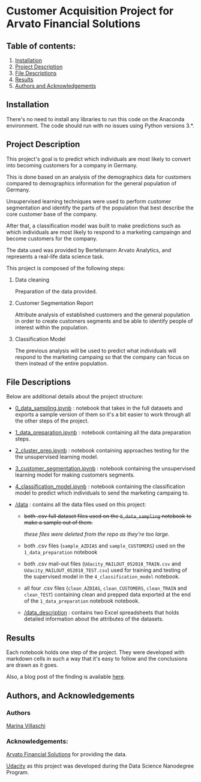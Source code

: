 # Customer Acquisition Project for Arvato Financial Solutions

## Table of contents:

1. [Installation](#installation)
2. [Project Description](#description)
3. [File Descriptions](#files)
4. [Results](#results)
5. [Authors and Acknowledgements](#author)

## Installation <a name="installation"></a>

There's no need to install any libraries to run this code on the Anaconda environment. The code should run with no issues using Python versions 3.*.


## Project Description <a name="description"></a>

This project's goal is to predict which individuals are most likely to convert into becoming customers for a company in Germany.

This is done based on an analysis of the demographics data for customers compared to demographics information for the general population of Germany.

Unsupervised learning techniques were used to perform customer segmentation and identify the parts of the population that best describe the core customer base of the company.

After that, a classification model was built to make predictions such as which individuals are most likely to respond to a marketing campaingn and become customers for the company.

The data used was provided by Bertelsmann Arvato Analytics, and represents a real-life data science task.

This project is composed of the following steps:

1. Data cleaning

    Preparation of the data provided.

2. Customer Segmentation Report

    Attribute analysis of established customers and the general population in order to create customers segments and be able to identify people of interest within the population.

3. Classification Model

    The previous analysis will be used to predict what individuals will respond to the marketing campaing so that the company can focus on them instead of the entire population.



## File Descriptions <a name="files"></a>

Below are additional details about the project structure:

* [0_data_sampling.ipynb](https://github.com/marinavillaschi/customer-acquisition/blob/main/0_data_sampling.ipynb) : notebook that takes in the full datasets and exports a sample version of them so it's a bit easier to work through all the other steps of the project.


* [1_data_preparation.ipynb](https://github.com/marinavillaschi/customer-acquisition/blob/main/1_data_preparation.ipynb) : notebook containing all the data preparation steps.


* [2_cluster_prep.ipynb](https://github.com/marinavillaschi/customer-acquisition/blob/main/2_cluster_prep.ipynb) : notebook containing approaches testing for the the unsupervised learning model.


* [3_customer_segmentation.ipynb](https://github.com/marinavillaschi/customer-acquisition/blob/main/3_customer_segmentation.ipynb) : notebook containing the unsupervised learning model for making customers segments.


* [4_classification_model.ipynb](https://github.com/marinavillaschi/customer-acquisition/blob/main/4_classification_model.ipynb) : notebook containing the classification model to predict which individuals to send the marketing campaing to.
 

* [/data](https://github.com/marinavillaschi/customer-acquisition/tree/main/data) : contains all the data files used on this project:

    - ~~both .csv full dataset files used on the `0_data_sampling` notebook to make a sample out of them.~~
    
        _these files were deleted from the repo as they're too large._

    - both .csv files (`sample_AZDIAS` and `sample_CUSTOMERS`) used on the `1_data_preparation` notebook
    
    - both .csv mail-out files (`Udacity_MAILOUT_052018_TRAIN.csv` and `Udacity_MAILOUT_052018_TEST.csv`) used for training and testing of the supervised model in the `4_classification_model` notebook.

    - all four .csv files (`clean_AZDIAS`, `clean_CUSTOMERS`, `clean_TRAIN` and `clean_TEST`) containing clean and prepped data exported at the end of the `1_data_preparation` notebook notebook.

    - [/data_description](https://github.com/marinavillaschi/customer-acquisition/tree/main/data/data_description) : contains two Excel spreadsheets that holds detailed information about the attributes of the datasets.



## Results<a name="results"></a>

Each notebook holds one step of the project. They were developed with markdown cells in such a way that it's easy to follow and the conclusions are drawn as it goes.

Also, a blog post of the finding is available [here](https://pandascouple.medium.com/).


## Authors, and Acknowledgements <a name="author"></a>

### Authors

[Marina Villaschi](https://www.linkedin.com/in/marinavillaschi/?locale=en_US)

### Acknowledgements:

[Arvato Financial Solutions](https://www.bertelsmann.com/divisions/arvato/) for providing the data.

[Udacity](https://www.udacity.com/) as this project was developed during the Data Science Nanodegree Program.
